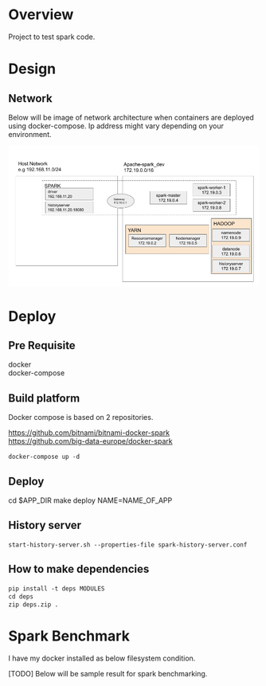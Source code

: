 
# Overview

Project to test spark code.

# Design

## Network

Below will be image of network architecture when containers are deployed using docker-compose.
Ip address might vary depending on your environment.

![](imgs/network.png)

# Deploy

## Pre Requisite

docker  
docker-compose

## Build platform

Docker compose is based on 2 repositories.

https://github.com/bitnami/bitnami-docker-spark  
https://github.com/big-data-europe/docker-spark

```
docker-compose up -d
```

## Deploy
cd $APP_DIR
make deploy NAME=NAME_OF_APP

## History server
```
start-history-server.sh --properties-file spark-history-server.conf
```

## How to make dependencies
```
pip install -t deps MODULES
cd deps
zip deps.zip .
```

# Spark Benchmark

I have my docker installed as below filesystem condition.
[](imgs/dockerroot.png)

[TODO] Below will be sample result for spark benchmarking.


